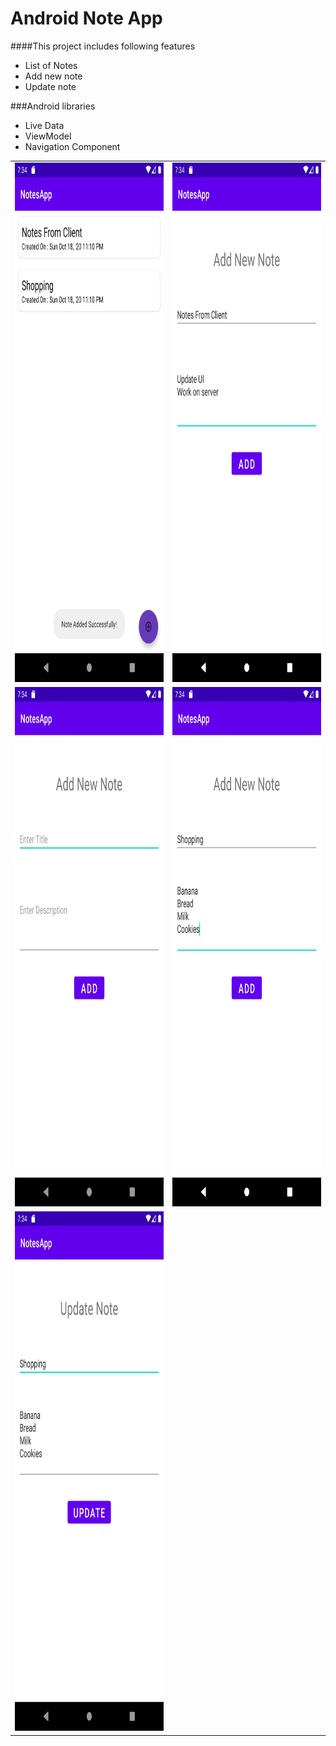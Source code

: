 # Android Note App


####This project includes following features 

* List of Notes
* Add new note
* Update note

###Android libraries
* Live Data 
* ViewModel
* Navigation Component

<table>

<tr>
<td>
 <img src="https://raw.githubusercontent.com/kanulp/NotesApp/master/screenshots/note_0.png" width="511" height="831"  title="Screenshot 0">
</td>
<td>
 <img src="https://raw.githubusercontent.com/kanulp/NotesApp/master/screenshots/note_1.png" width="511" height="831"  title="Screenshot 1">
</td>
</tr>

<tr>
<td>
 <img src="https://raw.githubusercontent.com/kanulp/NotesApp/master/screenshots/note_2.png" width="511" height="831"  title="Screenshot 2">
</td>
<td>
 <img src="https://raw.githubusercontent.com/kanulp/NotesApp/master/screenshots/note_3.png" width="511" height="831"  title="Screenshot 3">
</td>
</tr>

<tr>
<td>
 <img src="https://raw.githubusercontent.com/kanulp/NotesApp/master/screenshots/note_4.png" width="511" height="831"  title="Screenshot 4">
</td>

</tr>

</table>


